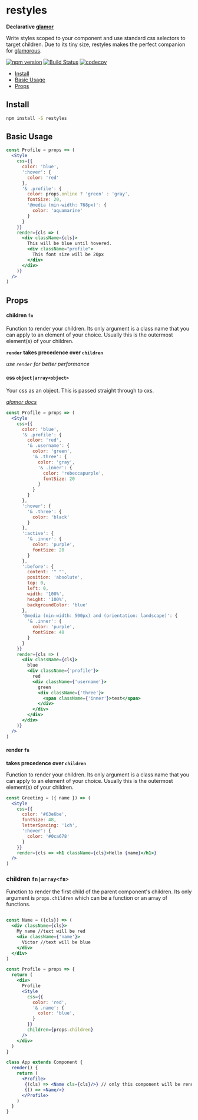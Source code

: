 # restyles

**Declarative [glamor](https://github.com/threepointone/glamor)** 


Write styles scoped to your component and use standard css selectors to target children.
Due to its tiny size, restyles makes the perfect companion for [glamorous](https://github.com/paypal/glamorous).


[![npm version](https://badge.fury.io/js/restyles.svg)](https://badge.fury.io/js/restyles)
[![Build Status](https://travis-ci.org/tkh44/restyles.svg?branch=master)](https://travis-ci.org/tkh44/restyles)
[![codecov](https://codecov.io/gh/tkh44/restyles/branch/master/graph/badge.svg)](https://codecov.io/gh/tkh44/restyles)

-   [Install](#install)
-   [Basic Usage](#basic-usage)
-   [Props](#props)

## Install

```bash
npm install -S restyles
```

## Basic Usage
```jsx
const Profile = props => (
  <Style
    css={{
      color: 'blue',
      ':hover': {
        color: 'red'
      },
      '& .profile': {
        color: props.online ? 'green' : 'gray',
        fontSize: 20,
        '@media (min-width: 768px)': {
          color: 'aquamarine'
        }
      }
    }}
    render={cls => (
      <div className={cls}>
        This will be blue until hovered.
        <div className="profile">
          This font size will be 20px
        </div>
      </div>
    )}
  />
)
```

## Props

#### children `fn`

Function to render your children. Its only argument is a class name that you can apply to an element of your choice. 
Usually this is the outermost element(s) of your children.

**`render` takes precedence over `children`**

*use `render` for better performance* 



#### css `object|array<object>`

Your css as an object. This is passed straight through to cxs.

*[glamor docs](https://github.com/threepointone/glamor/blob/master/README.md)*

```jsx
const Profile = props => (
  <Style
    css={{
      color: 'blue',
      '& .profile': {
        color: 'red',
        '& .username': {
          color: 'green',
          '& .three': {
            color: 'gray',
            '& .inner': {
              color: 'rebeccapurple',
              fontSize: 20
            }
          }
        }
      },
      ':hover': {
        '& .three': {
          color: 'black'
        }
      },
      ':active': {
        '& .inner': {
          color: 'purple',
          fontSize: 20
        }
      },
      ':before': {
        content: '" "',
        position: 'absolute',
        top: 0,
        left: 0,
        width: '100%',
        height: '100%',
        backgroundColor: 'blue'
      },
      '@media (min-width: 500px) and (orientation: landscape)': {
        '& .inner': {
          color: 'purple',
          fontSize: 48
        }
      }
    }}
    render={cls => (
      <div className={cls}>
        blue
        <div className={'profile'}>
          red
          <div className={'username'}>
            green
            <div className={'three'}>
              <span className={'inner'}>test</span>
            </div>
          </div>
        </div>
      </div>
    )}
  />
)
```



#### render `fn`

**takes precedence over `children`**


Function to render your children. Its only argument is a class name that you can apply to an element of your choice. 
Usually this is the outermost element(s) of your children.


```jsx
const Greeting = ({ name }) => (
  <Style
    css={{
      color: '#63e6be',
      fontSize: 48,
      letterSpacing: '1ch',
      ':hover': {
        color: '#0ca678'
      }
    }}
    render={cls => <h1 className={cls}>Hello {name}</h1>}
  />
)

```

### children `fn|array<fn>`

Function to render the first child of the parent component's children. Its only argument is `props.children` which
can be a function or an array of functions.

```jsx

const Name = ({cls}) => (
  <div className={cls}>
    My name //text will be red
    <div className={'name'}>
      Victor //text will be blue
    </div>
  </div>
)

const Profile = props => {
  return (
    <div>
      Profile
      <Style
        css={{
          color: 'red',
          '& .name': {
            color: 'blue',
          }
        }}
        children={props.children}
      />
    </div>
  )
}

class App extends Component {
  render() {
    return (
      <Profile>
       {(cls) => <Name cls={cls}/>} // only this component will be rendered 
       {() => <Name/>}
      </Profile>
    )
  }
}
```
